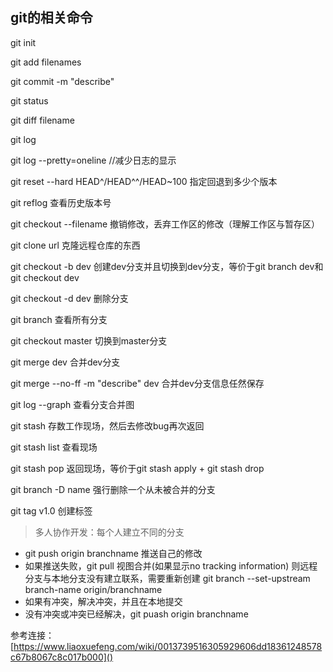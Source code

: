 ## git的相关命令
git init

git add filenames

git commit -m "describe"

git status

git diff filename

git log

git log --pretty=oneline  //减少日志的显示

git reset --hard HEAD^/HEAD^^/HEAD~100  指定回退到多少个版本

git reflog  查看历史版本号

git checkout --filename  撤销修改，丢弃工作区的修改（理解工作区与暂存区）

git clone url   克隆远程仓库的东西

git checkout -b dev  创建dev分支并且切换到dev分支，等价于git branch dev和git checkout dev

git checkout -d dev  删除分支

git branch 查看所有分支

git checkout master 切换到master分支

git merge dev 合并dev分支

git merge --no-ff -m "describe" dev 合并dev分支信息任然保存

git log --graph  查看分支合并图

git stash  存数工作现场，然后去修改bug再次返回

git stash list  查看现场

git stash pop  返回现场，等价于git stash apply + git stash drop

git branch -D name  强行删除一个从未被合并的分支

git tag v1.0  创建标签
> 多人协作开发：每个人建立不同的分支
* git push origin branchname  推送自己的修改
* 如果推送失败，git pull 视图合并(如果显示no tracking information)
则远程分支与本地分支没有建立联系，需要重新创建
git branch --set-upstream branch-name origin/branchname
* 如果有冲突，解决冲突，并且在本地提交
* 没有冲突或冲突已经解决，git puash origin branchname

参考连接： [https://www.liaoxuefeng.com/wiki/0013739516305929606dd18361248578c67b8067c8c017b000]()